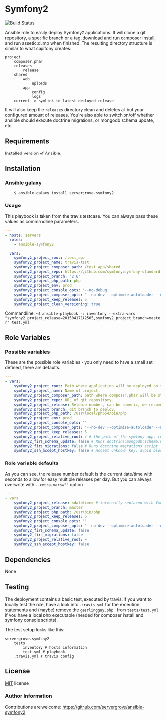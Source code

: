# Symfony2
[![Build Status](https://travis-ci.org/servergrove/ansible-symfony2.svg?branch=master)](https://travis-ci.org/servergrove/ansible-symfony2)

Ansible role to easily deploy Symfony2 applications.
It will clone a git repository, a specific branch or a tag, download and run composer install, and run assetic:dump when finished.
The resulting directory structure is similar to what capifony creates:

```
project
    composer.phar
    releases
        release
    shared
        web
            uploads
        app
            config
            logs
    current -> symlink to latest deployed release
```

It will also keep the ```releases``` directory clean and deletes all but your configured amount of releases.
You're also able to switch on/off whether ansible should execute doctrine migrations, or mongodb schema update, etc.

## Requirements

Installed version of Ansible.

## Installation

### Ansible galaxy

```
    $ ansible-galaxy install servergrove.symfony2
```

### Usage

This playbook is taken from the travis testcase. You can always pass these values as commandline parameters.

```yaml
---
- hosts: servers
  roles:
    - ansible-symfony2

  vars:
    symfony2_project_root: /test_app
    symfony2_project_name: travis-test
    symfony2_project_composer_path: /test_app/shared
    symfony2_project_repo: https://github.com/symfony/symfony-standard.git
    symfony2_project_branch: "2.6"
    symfony2_project_php_path: php
    symfony2_project_env: prod
    symfony2_project_console_opts: '--no-debug'
    symfony2_project_composer_opts: '--no-dev --optimize-autoloader --no-interaction'
    symfony2_project_keep_releases: 5
    symfony2_project_clean_versioning: true
```

Commandline: ```~$ ansible-playbook -i inventory --extra-vars "symfony2_project_release=20150417142505,symfony2_project_branch=master" test.yml```

## Role Variables

### Possible variables

These are the possible role variables - you only need to have a small set defined, there are defaults.

```yaml
---
- vars:
    symfony2_project_root: Path where application will be deployed on server.
    symfony2_project_name: Name of project.
    symfony2_project_composer_path: path where composer.phar will be stored (e.g. project_root/shared)
    symfony2_project_repo: URL of git repository.
    symfony2_project_release: Release number, can be numeric, we recommend to set it to release date/time, 20140327100911
    symfony2_project_branch: git branch to deploy.
    symfony2_project_php_path: /usr/local/php54/bin/php
    symfony2_project_env: prod
    symfony2_project_console_opts: ''
    symfony2_project_composer_opts: '--no-dev --optimize-autoloader --no-interaction'
    symfony2_project_keep_releases: 5
    symfony2_project_relative_root: / # the path of the symfony app, relative to the git clone root
    symfony2_fire_schema_update: false # Runs doctrine:mongodb:schema:update
    symfony2_fire_migrations: false # Runs doctrine migrations script
    symfony2_ssh_accept_hostkey: false # Accept unknown key, avoid blocking "yes/no" query by ssh
```

### Role variable defaults

As you can see, the release number default is the current date/time with seconds to allow for easy multiple releases per day. But you can always overwrite with ```--extra-vars=""``` option.

```yaml
---
- vars
    symfony2_project_release: <datetime> # internally replaced with YmdHis
    symfony2_project_branch: master
    symfony2_project_php_path: /usr/bin/php
    symfony2_project_keep_releases: 5
    symfony2_project_console_opts: ''
    symfony2_project_composer_opts: '--no-dev --optimize-autoloader --no-interaction'
    symfony2_fire_schema_update: false
    symfony2_fire_migrations: false
    symfony2_project_relative_root: ~
    symfony2_ssh_accept_hostkey: false
```

## Dependencies

None

## Testing

The deployment contains a basic test, executed by travis. If you want to locally test the role, have a look into ```.travis.yml``` for the exceution statements and (maybe) remove the ```geerlingguy.php ``` from ```tests/test.yml``` if you have a local php executable (needed for composer install and symfony console scripts).

The test setup looks like this:

```
servergrove.symfony2
    tests
        inventory # hosts information
        test.yml # playbook
    .travis.yml # travis config
```

## License

[MIT](LICENSE) license

### Author Information

Contributions are welcome: https://github.com/servergrove/ansible-symfony2
